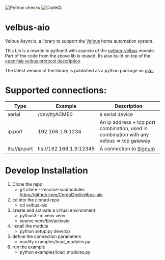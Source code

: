 ![Python checks](https://github.com/Cereal2nd/velbus-aio/actions/workflows/main.yml/badge.svg)
![CodeQL](https://github.com/Cereal2nd/velbus-aio/workflows/CodeQL/badge.svg)

# velbus-aio

Velbus Asyncio, a library to support the [Velbus](https://www.velbus.eu/) home automation system.

This Lib is a rewrite in python3 with asyncio of the [python-velbus](https://github.com/thomasdelaet/python-velbus/) module.
Part of the code from the above lib is reused.
Its also build on top of the [openHab velbus protocol description](https://github.com/StefCoene/moduleprotocol).

The latest version of the library is published as a python package on [pypi](https://pypi.org/project/velbus-aio/)

# Supported connections:

| Type          | Example                 | Description                                                                              |
| ------------- | ----------------------- | ---------------------------------------------------------------------------------------- |
| serial        | /dev/ttyACME0           | a serial device                                                                          |
| ip:port       | 192.168.1.9:1234        | An ip address + tcp port combination, used in combination with any velbus => tcp gateway |
| tls://ip:port | tls://192.168.1.9:12345 | A connection to [Signum](https://www.velbus.eu/products/view/?id=458140)                 |

# Develop Installation

1. Clone the repo
   - git clone --recurse-submodules https://github.com/Cereal2nd/velbus-aio
2. cd into the cloned repo
   - cd velbus-aio
3. create and activate a virtual environment
   - python3 -m venv venv
   - source venv/bin/activate
4. install the module
   - python setup.py develop
5. define the connection parameters
   - modify examples/load_modules.py
6. run the example
   - python examples/load_modules.py
